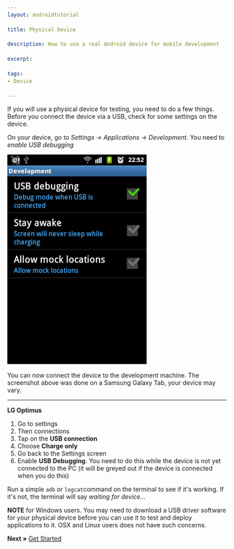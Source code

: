 ```yaml
---
layout: androidtutorial

title: Physical Device

description: How to use a real Android device for mobile development

excerpt: 

tags:
- Device

---
```


If you will use a physical device for testing, you need to do a few things. Before you connect the device via a USB, check for some settings on the device. 

On your device, go to *Settings* &rarr; *Applications* &rarr; *Development*. You need to *enable USB debugging*

<img class="small" src="/img/usb-debugging.png"/>

You can now connect the device to the development machine. The screenshot above was done on a Samsung Galaxy Tab, your device may vary.

***

**LG Optimus** 

1. Go to settings
2. Then connections
3. Tap on the **USB connection**
4. Choose **Charge only**
5. Go back to the Settings screen
6. Enable **USB Debugging**. You need to do this while the device is not yet connected to the PC (it will be greyed out if the device is connected when you do this)

Run a simple <code class="codeblock">adb</code> or <code class="codeblock">logcat</code>command on the terminal to see if it's working. If it's not, the terminal will say *waiting for device…*

**NOTE** for Windows users. You may need to download a USB driver software for your physical device before you can use it to test and deploy applications to it. OSX and Linux users does not have such concerns.

**Next &raquo;** [Get Started](/android-getting-started)
